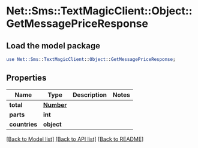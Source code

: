 # Net::Sms::TextMagicClient::Object::GetMessagePriceResponse

## Load the model package
```perl
use Net::Sms::TextMagicClient::Object::GetMessagePriceResponse;
```

## Properties
Name | Type | Description | Notes
------------ | ------------- | ------------- | -------------
**total** | [**Number**](Number.md) |  | 
**parts** | **int** |  | 
**countries** | **object** |  | 

[[Back to Model list]](../README.md#documentation-for-models) [[Back to API list]](../README.md#documentation-for-api-endpoints) [[Back to README]](../README.md)


